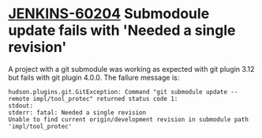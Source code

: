 # [JENKINS-60204](https://issues.jenkins-ci.org/browse/JENKINS-60204) Submodoule update fails with 'Needed a single revision'

A project with a git submodule was working as expected with git plugin 3.12 but fails with git plugin 4.0.0.  The failure message is:

```
hudson.plugins.git.GitException: Command "git submodule update --remote impl/tool_protec" returned status code 1:
stdout: 
stderr: fatal: Needed a single revision
Unable to find current origin/development revision in submodule path 'impl/tool_protec'
```
